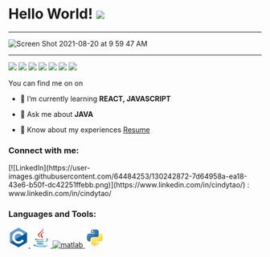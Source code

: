# Hello World! <img src="https://raw.githubusercontent.com/MartinHeinz/MartinHeinz/master/wave.gif" width="30px">
_______________________________________________________________________________________________________________

![Screen Shot 2021-08-20 at 9 59 47 AM](https://user-images.githubusercontent.com/64484253/130244909-e62241eb-8ccc-4118-892e-bc8b329cb683.png)
_______________________________________________________________________________________________________________
![](https://img.shields.io/badge/CODE-JAVA-informational?style=flat&logo=<LOGO_NAME>&logoColor=white&color=2bbc8a) ![](https://img.shields.io/badge/CODE-PYTHON-informational?style=flat&logo=<LOGO_NAME>&logoColor=white&color=2bbc8a) ![](https://img.shields.io/badge/CODE-C-informational?style=flat&logo=<LOGO_NAME>&logoColor=white&color=2bbc8a) ![](https://img.shields.io/badge/EDITOR-ECLIPSE-informational?style=flat&logo=<LOGO_NAME>&logoColor=white&color=ff9966) ![](https://img.shields.io/badge/EDITOR-SPYDER-informational?style=flat&logo=<LOGO_NAME>&logoColor=white&color=ff9966) ![](https://img.shields.io/badge/EDITOR-VISUALSTUDIOCODE-informational?style=flat&logo=<LOGO_NAME>&logoColor=white&color=ff9966) ![](https://img.shields.io/badge/TOOL-DOCKER-informational?style=flat&logo=<LOGO_NAME>&logoColor=white&color=bcd4e6) 

You can find me on on 

- 🌱 I’m currently learning **REACT, JAVASCRIPT**

- 💬 Ask me about **JAVA**

- 📄 Know about my experiences [Resume](Resume)

<h3 align="left">Connect with me:</h3>
<p align="left">
[![LinkedIn](https://user-images.githubusercontent.com/64484253/130242872-7d64958a-ea18-43e6-b50f-dc42251ffebb.png)](https://www.linkedin.com/in/cindytao/) : www.linkedin.com/in/cindytao/
</p>

<h3 align="left">Languages and Tools:</h3>
<p align="left"> <a href="https://www.cprogramming.com/" target="_blank"> <img src="https://raw.githubusercontent.com/devicons/devicon/master/icons/c/c-original.svg" alt="c" width="40" height="40"/> </a> <a href="https://www.java.com" target="_blank"> <img src="https://raw.githubusercontent.com/devicons/devicon/master/icons/java/java-original.svg" alt="java" width="40" height="40"/> </a> <a href="https://www.mathworks.com/" target="_blank"> <img src="https://upload.wikimedia.org/wikipedia/commons/2/21/Matlab_Logo.png" alt="matlab" width="40" height="40"/> </a> <a href="https://www.python.org" target="_blank"> <img src="https://raw.githubusercontent.com/devicons/devicon/master/icons/python/python-original.svg" alt="python" width="40" height="40"/> </a> </p>

